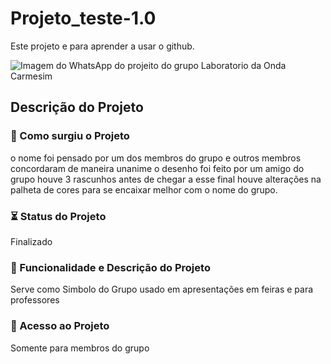 # Projeto_teste-1.0
Este projeto e para aprender a usar o github.

![Imagem do WhatsApp do projeito do grupo Laboratorio da Onda Carmesim](https://github.com/viciussiq/projeto_teste-1.0/assets/155199553/4e359414-2fbe-403e-83d2-4b0a2488e6bb)

## Descrição do Projeto

### :file_folder: Como surgiu o Projeto

o nome foi pensado por um dos membros do grupo e outros membros concordaram de maneira unanime  o desenho foi feito por um amigo do grupo
houve 3 rascunhos antes de chegar a esse final houve alterações na palheta de cores para se encaixar melhor com o nome do grupo.

### :hourglass_flowing_sand: Status do Projeto 

Finalizado 

### :hammer: Funcionalidade e Descrição do Projeto 

Serve como Simbolo do Grupo usado em apresentações em feiras e  para professores

###  :open_file_folder: Acesso ao Projeto 

Somente para membros do grupo 

